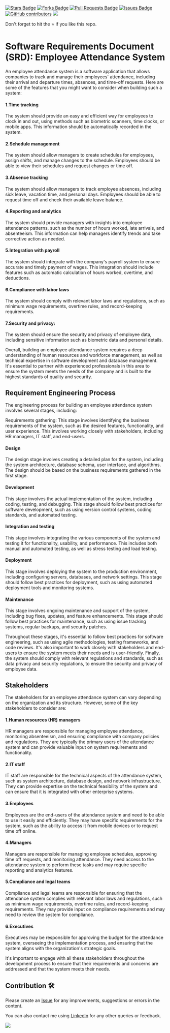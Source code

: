 <a href="https://github.com/drshahizan/software-engineering/stargazers"><img src="https://img.shields.io/github/stars/drshahizan/software-engineering" alt="Stars Badge"/></a>
<a href="https://github.com/drshahizan/software-engineering/network/members"><img src="https://img.shields.io/github/forks/drshahizan/software-engineering" alt="Forks Badge"/></a>
<a href="https://github.com/drshahizan/software-engineering/pulls"><img src="https://img.shields.io/github/issues-pr/drshahizan/software-engineering" alt="Pull Requests Badge"/></a>
<a href="https://github.com/drshahizan/software-engineering"><img src="https://img.shields.io/github/issues/drshahizan/software-engineering" alt="Issues Badge"/></a>
<a href="https://github.com/drshahizan/software-engineering/graphs/contributors"><img alt="GitHub contributors" src="https://img.shields.io/github/contributors/drshahizan/software-engineering?color=2b9348"></a>
![](https://visitor-badge.glitch.me/badge?page_id=drshahizan/software-engineering)

Don't forget to hit the :star: if you like this repo.

# Software Requirements Document (SRD): Employee Attendance System

An employee attendance system is a software application that allows companies to track and manage their employees' attendance, including their arrival and departure times, absences, and time-off requests. Here are some of the features that you might want to consider when building such a system:

#### 1.Time tracking 
The system should provide an easy and efficient way for employees to clock in and out, using methods such as biometric scanners, time clocks, or mobile apps. This information should be automatically recorded in the system.

#### 2.Schedule management
The system should allow managers to create schedules for employees, assign shifts, and manage changes to the schedule. Employees should be able to view their schedules and request changes or time off.

#### 3.Absence tracking
The system should allow managers to track employee absences, including sick leave, vacation time, and personal days. Employees should be able to request time off and check their available leave balance.

#### 4.Reporting and analytics
The system should provide managers with insights into employee attendance patterns, such as the number of hours worked, late arrivals, and absenteeism. This information can help managers identify trends and take corrective action as needed.

#### 5.Integration with payroll
The system should integrate with the company's payroll system to ensure accurate and timely payment of wages. This integration should include features such as automatic calculation of hours worked, overtime, and deductions.

#### 6.Compliance with labor laws
The system should comply with relevant labor laws and regulations, such as minimum wage requirements, overtime rules, and record-keeping requirements.

#### 7.Security and privacy:
The system should ensure the security and privacy of employee data, including sensitive information such as biometric data and personal details.

Overall, building an employee attendance system requires a deep understanding of human resources and workforce management, as well as technical expertise in software development and database management. It's essential to partner with experienced professionals in this area to ensure the system meets the needs of the company and is built to the highest standards of quality and security.

## Requirement Engineering Process

The engineering process for building an employee attendance system involves several stages, including:

Requirements gathering: This stage involves identifying the business requirements of the system, such as the desired features, functionality, and user experience. This involves working closely with stakeholders, including HR managers, IT staff, and end-users.

#### Design
The design stage involves creating a detailed plan for the system, including the system architecture, database schema, user interface, and algorithms. The design should be based on the business requirements gathered in the first stage.

#### Development
This stage involves the actual implementation of the system, including coding, testing, and debugging. This stage should follow best practices for software development, such as using version control systems, coding standards, and automated testing.

#### Integration and testing
This stage involves integrating the various components of the system and testing it for functionality, usability, and performance. This includes both manual and automated testing, as well as stress testing and load testing.

#### Deployment
This stage involves deploying the system to the production environment, including configuring servers, databases, and network settings. This stage should follow best practices for deployment, such as using automated deployment tools and monitoring systems.

#### Maintenance
This stage involves ongoing maintenance and support of the system, including bug fixes, updates, and feature enhancements. This stage should follow best practices for maintenance, such as using issue tracking systems, regular backups, and security patches.

Throughout these stages, it's essential to follow best practices for software engineering, such as using agile methodologies, testing frameworks, and code reviews. It's also important to work closely with stakeholders and end-users to ensure the system meets their needs and is user-friendly. Finally, the system should comply with relevant regulations and standards, such as data privacy and security regulations, to ensure the security and privacy of employee data.

## Stakeholders

The stakeholders for an employee attendance system can vary depending on the organization and its structure. However, some of the key stakeholders to consider are:

#### 1.Human resources (HR) managers
HR managers are responsible for managing employee attendance, monitoring absenteeism, and ensuring compliance with company policies and regulations. They are typically the primary users of the attendance system and can provide valuable input on system requirements and functionality.

#### 2.IT staff
IT staff are responsible for the technical aspects of the attendance system, such as system architecture, database design, and network infrastructure. They can provide expertise on the technical feasibility of the system and can ensure that it is integrated with other enterprise systems.

#### 3.Employees
Employees are the end-users of the attendance system and need to be able to use it easily and efficiently. They may have specific requirements for the system, such as the ability to access it from mobile devices or to request time off online.

#### 4.Managers
Managers are responsible for managing employee schedules, approving time off requests, and monitoring attendance. They need access to the attendance system to perform these tasks and may require specific reporting and analytics features.

#### 5.Compliance and legal teams
Compliance and legal teams are responsible for ensuring that the attendance system complies with relevant labor laws and regulations, such as minimum wage requirements, overtime rules, and record-keeping requirements. They may provide input on compliance requirements and may need to review the system for compliance.

#### 6.Executives
Executives may be responsible for approving the budget for the attendance system, overseeing the implementation process, and ensuring that the system aligns with the organization's strategic goals.

It's important to engage with all these stakeholders throughout the development process to ensure that their requirements and concerns are addressed and that the system meets their needs.








## Contribution 🛠️
Please create an [Issue](https://github.com/drshahizan/software-engineering/issues) for any improvements, suggestions or errors in the content.

You can also contact me using [Linkedin](https://www.linkedin.com/in/drshahizan/) for any other queries or feedback.

![](https://visitor-badge.glitch.me/badge?page_id=drshahizan)
